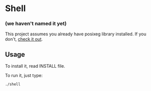 # Shell

### (we haven't named it yet)

This project assumes you already have posixeg library installed. If you don't, [check it out](https://gitlab.com/monaco/posixeg).

## Usage

To install it, read INSTALL file.

To run it, just type:

`./shell`
